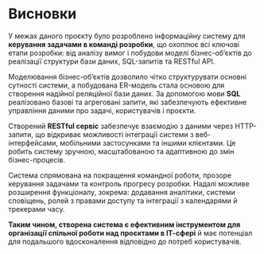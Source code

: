 # Висновки

У межах даного проєкту було розроблено інформаційну систему для **керування задачами в команді розробки**, що охоплює всі ключові етапи розробки: від аналізу вимог і побудови моделі бізнес-об’єктів до реалізації структури бази даних, SQL-запитів та RESTful API.

Моделювання бізнес-об’єктів дозволило чітко структурувати основні сутності системи, а побудована ER-модель стала основою для створення надійної реляційної бази даних. За допомогою мови **SQL** реалізовано базові та агреговані запити, які забезпечують ефективне управління даними про задачі, користувачів і проєкти.

Створений **RESTful сервіс** забезпечує взаємодію з даними через HTTP-запити, що відкриває можливості інтеграції системи з веб-інтерфейсами, мобільними застосунками та іншими клієнтами. Це робить систему зручною, масштабованою та адаптивною до змін бізнес-процесів.

Система спрямована на покращення командної роботи, прозоре керування задачами та контроль прогресу розробки. Надалі можливе розширення функціоналу, зокрема: додавання аналітики, системи сповіщень, ролей з правами доступу та інтеграції з календарями й трекерами часу.

**Таким чином, створена система є ефективним інструментом для організації спільної роботи над проєктами в ІТ-сфері** й має потенціал для подальшого вдосконалення відповідно до потреб користувачів.

